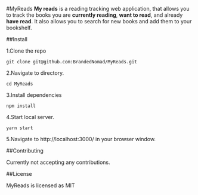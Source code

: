 #MyReads
**My reads** is a reading tracking web application, that allows you to track the books you are **currently reading**, **want to read**, and already **have read**. It also allows you to search for new books and add them to your bookshelf.

##Install

1.Clone the repo

`git clone git@github.com:BrandedNomad/MyReads.git`

2.Navigate to directory.

`cd MyReads`

3.Install dependencies

`npm install`

4.Start local server.

`yarn start`

5.Navigate to http://localhost:3000/ in your browser window.

##Contributing

Currently not accepting any contributions.

##License

MyReads is licensed as MIT
